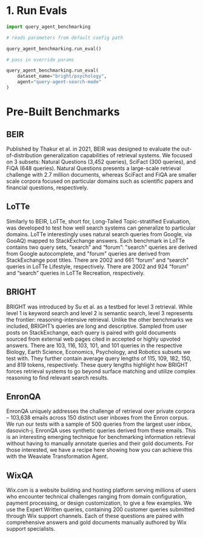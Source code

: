 # 1. Run Evals

```python
import query_agent_benchmarking

# reads parameters from default config path

query_agent_benchmarking.run_eval()

# pass in override params

query_agent_benchmarking.run_eval(
	dataset_name="bright/psychology",
    agent="query-agent-search-mode"
)
```

# Pre-Built Benchmarks

## BEIR

Published by Thakur et al. in 2021, BEIR was designed to evaluate the out-of-distribution generalization capabilities of retrieval systems. We focused on 3 subsets: Natural Questions (3,452 queries), SciFact (300 queries), and FiQA (648 queries). Natural Questions presents a large-scale retrieval challenge with 2.7 million documents, whereas SciFact and FiQA are smaller scale corpora focused on particular domains such as scientific papers and financial questions, respectively.

## LoTTe

Similarly to BEIR, LoTTe, short for, Long-Tailed Topic-stratified Evaluation, was developed to test how well search systems can generalize to particular domains. LoTTe interestingly uses natural search queries from Google, via GooAQ) mapped to StackExchange answers. Each benchmark in LoTTe contains two query sets, “search” and “forum”: "search" queries are derived from Google autocomplete, and "forum" queries are derived from StackExchange post titles. There are 2002 and 661 “forum” and “search” queries in LoTTe Lifestyle, respectively. There are 2002 and 924 “forum” and “search” queries in LoTTe Recreation, respectively.

## BRIGHT

BRIGHT was introduced by Su et al. as a testbed for level 3 retrieval. While level 1 is keyword search and level 2 is semantic search, level 3 represents the frontier: reasoning-intensive retrieval. Unlike the other benchmarks we included, BRIGHT’s queries are long and descriptive. Sampled from user posts on StackExchange, each query is paired with gold documents sourced from external web pages cited in accepted or highly upvoted answers. There are 103, 116, 103, 101, and 101 queries in the respective Biology, Earth Science, Economics, Psychology, and Robotics subsets we test with. They further contain average query lengths of 115, 109, 182, 150, and 819 tokens, respectively. These query lengths highlight how BRIGHT forces retrieval systems to go beyond surface matching and utilize complex reasoning to find relevant search results.

## EnronQA

EnronQA uniquely addresses the challenge of retrieval over private corpora – 103,638 emails across 150 distinct user inboxes from the Enron corpus. We run our tests with a sample of 500 queries from the largest user inbox, dasovich-j. EnronQA uses synthetic queries derived from these emails. This is an interesting emerging technique for benchmarking information retrieval without having to manually annotate queries and their gold documents. For those interested, we have a recipe here showing how you can achieve this with the Weaviate Transformation Agent.

## WixQA

Wix.com is a website building and hosting platform serving millions of users who encounter technical challenges ranging from domain configuration, payment processing, or design customization, to give a few examples. We use the Expert Written queries, containing 200 customer queries submitted through Wix support channels. Each of these questions are paired with comprehensive answers and gold documents manually authored by Wix support specialists.
